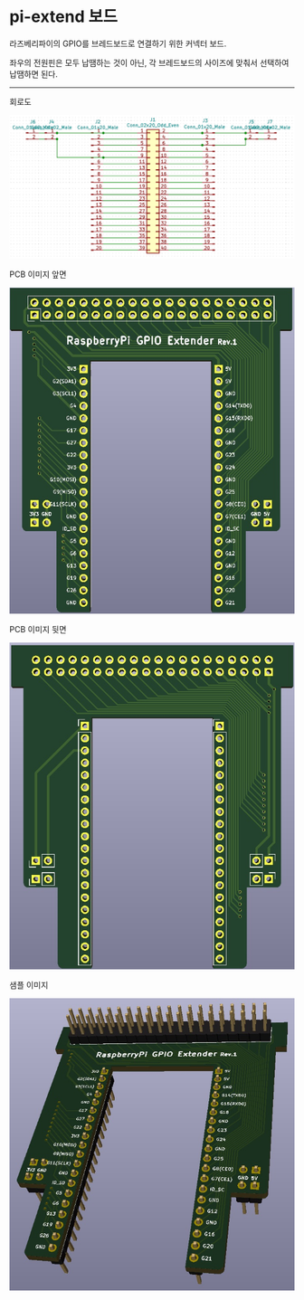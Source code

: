 # pi-extend 보드

라즈베리파이의 GPIO를 브레드보드로 연결하기 위한 커넥터 보드.

좌우의 전원핀은 모두 납땜하는 것이 아닌, 각 브레드보드의 사이즈에 맞춰서 선택하여 납땜하면 된다.

---

회로도

![회로도](images/pi-extend_sch.png)

PCB 이미지 앞면

![PCB](images/pcb_image_f.jpg)

PCB 이미지 뒷면

![PCB](images/pcb_image_b.jpg)

샘플 이미지

![샘플](images/sample_01.jpg)
